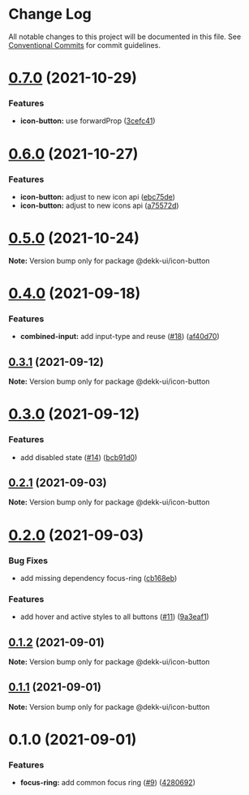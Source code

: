 # Change Log

All notable changes to this project will be documented in this file.
See [Conventional Commits](https://conventionalcommits.org) for commit guidelines.

# [0.7.0](https://github.com/dekk-app/design-system/compare/v0.6.0...v0.7.0) (2021-10-29)


### Features

* **icon-button:** use forwardProp ([3cefc41](https://github.com/dekk-app/design-system/commit/3cefc41faaaccf81fec107525b615cb122ed7264))





# [0.6.0](https://github.com/dekk-app/design-system/compare/v0.5.1...v0.6.0) (2021-10-27)


### Features

* **icon-button:** adjust to new icon api ([ebc75de](https://github.com/dekk-app/design-system/commit/ebc75de1da3659fe8199b7375c5dd21b77a736b7))
* **icon-button:** adjust to new icons api ([a75572d](https://github.com/dekk-app/design-system/commit/a75572d9fe82ae19b08545bcc3ad390a8e222578))





# [0.5.0](https://github.com/dekk-app/design-system/compare/v0.4.2...v0.5.0) (2021-10-24)

**Note:** Version bump only for package @dekk-ui/icon-button





# [0.4.0](https://github.com/dekk-app/design-system/compare/v0.3.1...v0.4.0) (2021-09-18)


### Features

* **combined-input:** add input-type and reuse ([#18](https://github.com/dekk-app/design-system/issues/18)) ([af40d70](https://github.com/dekk-app/design-system/commit/af40d7066174b390933bff0160431cdb04fb6c5f))





## [0.3.1](https://github.com/dekk-app/design-system/compare/v0.3.0...v0.3.1) (2021-09-12)

**Note:** Version bump only for package @dekk-ui/icon-button





# [0.3.0](https://github.com/dekk-app/design-system/compare/v0.2.1...v0.3.0) (2021-09-12)


### Features

* add disabled state ([#14](https://github.com/dekk-app/design-system/issues/14)) ([bcb91d0](https://github.com/dekk-app/design-system/commit/bcb91d07bf79c83bd58de30652dd24c6c21be2b1))





## [0.2.1](https://github.com/dekk-app/design-system/compare/v0.2.0...v0.2.1) (2021-09-03)

**Note:** Version bump only for package @dekk-ui/icon-button





# [0.2.0](https://github.com/dekk-app/design-system/compare/v0.1.2...v0.2.0) (2021-09-03)


### Bug Fixes

* add missing dependency focus-ring ([cb168eb](https://github.com/dekk-app/design-system/commit/cb168ebc17fc69b3783b5ee17d29c99c4483036f))


### Features

* add hover and active styles to all buttons ([#11](https://github.com/dekk-app/design-system/issues/11)) ([9a3eaf1](https://github.com/dekk-app/design-system/commit/9a3eaf1ed1202f937c3efabf3189c51762e8fd61))





## [0.1.2](https://github.com/dekk-app/design-system/compare/v0.1.1...v0.1.2) (2021-09-01)

**Note:** Version bump only for package @dekk-ui/icon-button





## [0.1.1](https://github.com/dekk-app/design-system/compare/v0.1.0...v0.1.1) (2021-09-01)

**Note:** Version bump only for package @dekk-ui/icon-button





# 0.1.0 (2021-09-01)


### Features

* **focus-ring:** add common focus ring ([#9](https://github.com/dekk-app/design-system/issues/9)) ([4280692](https://github.com/dekk-app/design-system/commit/4280692ea126519cf6f43f4c4b613301aad15b54))
